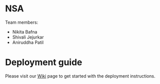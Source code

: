 # NSA

Team members:
- Nikita Bafna
- Shivali Jejurkar
- Aniruddha Patil

# Deployment guide

Please visit our [Wiki](https://github.com/airavata-courses/NSA/wiki/NSA-HOME) page to get started with the deployment instructions.